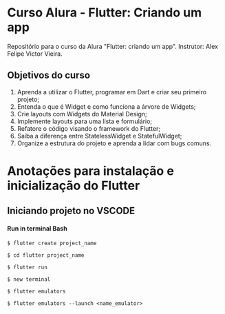# Curso Alura - Flutter: Criando um app

  Repositório para o curso da Alura "Flutter: criando um app".
  Instrutor: Alex Felipe Victor Vieira.

## Objetivos do curso

  1. Aprenda a utilizar o Flutter, programar em Dart e criar seu primeiro projeto;
  2. Entenda o que é Widget e como funciona a árvore de Widgets;
  3. Crie layouts com Widgets do Material Design;
  4. Implemente layouts para uma lista e formulário;
  5. Refatore o código visando o framework do Flutter;
  6. Saiba a diferença entre StatelessWidget e StatefulWidget;
  7. Organize a estrutura do projeto e aprenda a lidar com bugs comuns.

# Anotações para instalação e inicialização do Flutter

## Iniciando projeto no VSCODE

#### Run in terminal Bash
      
```
$ flutter create project_name

$ cd flutter project_name

$ flutter run

$ new terminal

$ flutter emulators

$ flutter emulators --launch <name_emulator>

```
